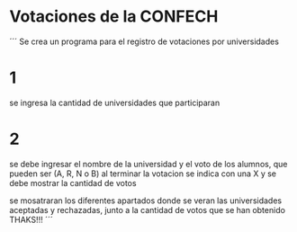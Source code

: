 # Votaciones de la CONFECH
´´´
Se crea un programa para el registro de votaciones por universidades

# 1
se ingresa la cantidad de universidades que participaran

# 2
se debe ingresar el nombre de la universidad y el voto de los alumnos, que pueden ser (A, R, N o B)
al terminar la votacion se indica con una X y se debe mostrar la cantidad de votos 

se mosatraran los diferentes apartados donde se veran las universidades aceptadas y rechazadas, junto a la cantidad de votos que se han obtenido
THAKS!!!
´´´
